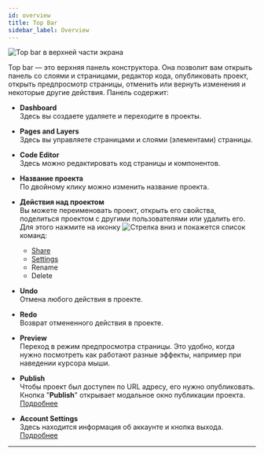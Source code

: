 ```yaml
---
id: overview
title: Top Bar
sidebar_label: Overview
---
```


![Top bar в верхней части экрана](/scr/topbar-general.png)

Top bar — это верхняя панель конструктора. Она позволит вам открыть панель со слоями и страницами, редактор кода, опубликовать проект, открыть предпросмотр страницы, отменить или вернуть изменения и некоторые другие действия. Панель содержит:

-   **Dashboard**<br />
    Здесь вы создаете удаляете и переходите в проекты.

-   **Pages and Layers**<br />
    Здесь вы управляете страницами и слоями (элементами) страницы.

-   **Code Editor**<br />
    Здесь можно редактировать код страницы и компонентов.

-   **Название проекта**<br />
    По двойному клику можно изменить название проекта.

-   **Действия над проектом**<br />
    Вы можете переименовать проект, открыть его свойства, поделиться проектом с другими пользователями или удалить его. Для этого нажмите на иконку ![Стрелка вниз](/img/icon-arrow-down.svg) и покажется список команд:

    -   [Share](/interface/top-bar/share)
    -   [Settings](/interface/right-panels/project-settings/overview)
    -   Rename
    -   Delete

-   **Undo**<br />
    Отмена любого действия в проекте.

-   **Redo**<br />
    Возврат отмененного действия в проекте.

-   **Preview**<br />
    Переход в режим предпросмотра страницы. Это удобно, когда нужно посмотреть как работают разные эффекты, например при наведении курсора мыши.

-   **Publish**<br />
    Чтобы проект был доступен по URL адресу, его нужно опубликовать. Кнопка "**Publish**" открывает модальное окно публикации проекта.<br />
    [Подробнее](/interface/top-bar/publication/overview)

-   **Account Settings**<br />
    Здесь находится информация об аккаунте и кнопка выхода.<br />
    [Подробнее](/interface/top-bar/account)

---
